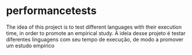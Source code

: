 # performancetests
The idea of ​​this project is to test different languages ​​with their execution time, in order to promote an empirical study. A ideia desse projeto é testar diferentes linguagens com seu tempo de execução, de modo a promover um estudo empírico
